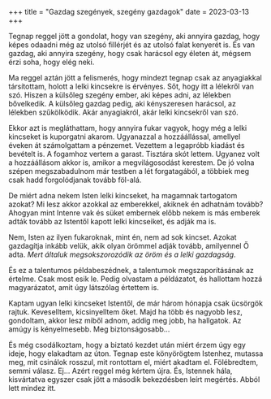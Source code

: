 +++
title = "Gazdag szegények, szegény gazdagok"
date = 2023-03-13
+++

Tegnap reggel jött a gondolat,
hogy van szegény,
aki annyira gazdag,
hogy képes odaadni még
az utolsó fillérjét és az utolsó falat kenyerét is.
És van gazdag,
aki annyira szegény,
hogy csak harácsol egy életen át,
mégsem érzi soha, hogy elég neki.

Ma reggel aztán jött a felismerés,
hogy mindezt tegnap csak az anyagiakkal társítottam,
holott a lelki kincsekre is érvényes.
Sőt, hogy itt a lélekről van szó.
Hiszen a külsőleg szegény ember,
aki képes adni,
az lélekben bővelkedik.
A külsőleg gazdag pedig,
aki kényszeresen harácsol,
az lélekben szűkölködik.
Akár anyagiakról,
akár lelki kincsekről van szó.

Ekkor azt is megláthattam,
hogy annyira fukar vagyok,
hogy még a lelki kincseket is kuporgatni akarom.
Ugyanazzal a hozzáállással,
amellyel éveken át számolgattam a pénzemet.
Vezettem a legapróbb kiadást és bevételt is.
A fogamhoz vertem a garast.
Tisztára skót lettem.
Ugyanez volt a hozzáállásom akkor is,
amikor a megvilágosodást kerestem.
De jó volna szépen megszabadulnom már testben a lét forgatagából,
a többiek meg csak hadd forgolódjanak tovább föl-alá.

De miért adna nekem Isten lelki kincseket,
ha magamnak tartogatom azokat?
Mi lesz akkor azokkal az emberekkel,
akiknek én adhatnám tovább?
Ahogyan mint Intenre vak és süket embernek
előbb nekem is más emberek adták tovább
az Istentől kapott lelki kincseiket,
és adják ma is.

Nem, Isten az ilyen fukaroknak,
mint én, nem ad sok kincset.
Azokat gazdagítja inkább velük,
akik olyan örömmel adják tovább,
amilyennel Ő adta.
*Mert általuk megsokszorozódik az öröm és a lelki gazdagság*.

És ez a talentumos példabeszédnek,
a talentumok megszaporításának az értelme.
Csak most esik le.
Pedig olvastam a példázatot,
és hallottam hozzá magyarázatot,
amit úgy látszólag értettem is.

Kaptam ugyan lelki kincseket Istentől,
de már három hónapja csak ücsörgök rajtuk.
Keveselltem, kicsinyelltem őket.
Majd ha több és nagyobb lesz, gondoltam,
akkor lesz miből adnom,
addig meg jobb, ha hallgatok.
Az amúgy is kényelmesebb.
Meg biztonságosabb…

És még csodálkoztam, hogy a biztató kezdet után
miért érzem úgy egy ideje, hogy elakadtam az úton.
Tegnap este könyörögtem Istenhez,
mutassa meg,
mit csinálok rosszul,
mit rontottam el,
miért akadtam el.
Fölébredtem, semmi válasz.
Ej…
Azért reggel még kértem újra.
És, Istennek hála, kisvártatva egyszer csak
jött a második bekezdésben leírt megértés.
Abból lett mindez itt.
